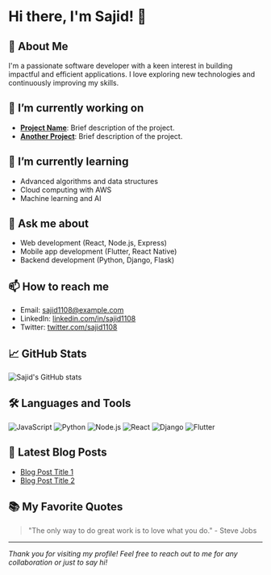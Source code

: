 # Hi there, I'm Sajid! 👋

## 🚀 About Me
I'm a passionate software developer with a keen interest in building impactful and efficient applications. I love exploring new technologies and continuously improving my skills.

## 🔭 I’m currently working on
- **[Project Name](link-to-project)**: Brief description of the project.
- **[Another Project](link-to-another-project)**: Brief description of the project.

## 🌱 I’m currently learning
- Advanced algorithms and data structures
- Cloud computing with AWS
- Machine learning and AI

## 💬 Ask me about
- Web development (React, Node.js, Express)
- Mobile app development (Flutter, React Native)
- Backend development (Python, Django, Flask)

## 📫 How to reach me
- Email: [sajid1108@example.com](mailto:sajid1108@example.com)
- LinkedIn: [linkedin.com/in/sajid1108](https://linkedin.com/in/sajid1108)
- Twitter: [twitter.com/sajid1108](https://twitter.com/sajid1108)

## 📈 GitHub Stats
![Sajid's GitHub stats](https://github-readme-stats.vercel.app/api?username=sajid1108&show_icons=true&theme=radical)

## 🛠️ Languages and Tools
![JavaScript](https://img.shields.io/badge/-JavaScript-black?style=flat-square&logo=javascript)
![Python](https://img.shields.io/badge/-Python-black?style=flat-square&logo=python)
![Node.js](https://img.shields.io/badge/-Node.js-black?style=flat-square&logo=node.js)
![React](https://img.shields.io/badge/-React-black?style=flat-square&logo=react)
![Django](https://img.shields.io/badge/-Django-black?style=flat-square&logo=django)
![Flutter](https://img.shields.io/badge/-Flutter-black?style=flat-square&logo=flutter)

## 📝 Latest Blog Posts
- [Blog Post Title 1](link-to-blog-post-1)
- [Blog Post Title 2](link-to-blog-post-2)

## 📚 My Favorite Quotes
> "The only way to do great work is to love what you do." - Steve Jobs

---

*Thank you for visiting my profile! Feel free to reach out to me for any collaboration or just to say hi!*
